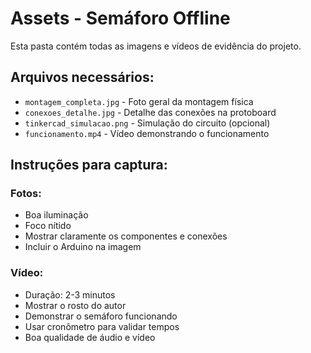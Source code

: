 # Assets - Semáforo Offline

Esta pasta contém todas as imagens e vídeos de evidência do projeto.

## Arquivos necessários:

- `montagem_completa.jpg` - Foto geral da montagem física
- `conexoes_detalhe.jpg` - Detalhe das conexões na protoboard
- `tinkercad_simulacao.png` - Simulação do circuito (opcional)
- `funcionamento.mp4` - Vídeo demonstrando o funcionamento

## Instruções para captura:

### Fotos:
- Boa iluminação
- Foco nítido
- Mostrar claramente os componentes e conexões
- Incluir o Arduino na imagem

### Vídeo:
- Duração: 2-3 minutos
- Mostrar o rosto do autor
- Demonstrar o semáforo funcionando
- Usar cronômetro para validar tempos
- Boa qualidade de áudio e vídeo
